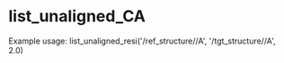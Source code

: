 # list_unaligned_CA
Example usage: list_unaligned_resi('/ref_structure//A', '/tgt_structure//A', 2.0)
